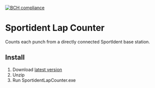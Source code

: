 [![BCH compliance](https://bettercodehub.com/edge/badge/Jocke-G/SportidentLapCounter?branch=master)](https://bettercodehub.com/)

# Sportident Lap Counter

Counts each punch from a directly connected SportIdent base station.


## Install ##
1. Download [latest version](https://github.com/Jocke-G/SportidentLapCounter/releases/latest)
1. Unzip
1. Run SportidentLapCounter.exe
